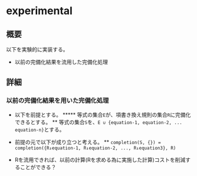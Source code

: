 # experimental

## 概要

以下を実験的に実装する。

* 以前の完備化結果を流用した完備化処理

## 詳細

### 以前の完備化結果を用いた完備化処理 

* 以下を前提とする。
***** 等式の集合`E`が、項書き換え規則の集合`R`に完備化できるとする。
** 等式の集合`S`を、`E ∪ {equation-1, equation-2, ... equation-n}`とする。

* 前提の元で以下が成り立つと考える。
** `completion(S, {}) = completion({R↓equation-1, R↓equation-2, ..., R↓equation3}, R)`

* Rを流用できれば、以前の計算(Rを求める為に実施した計算)コストを削減することができる？
